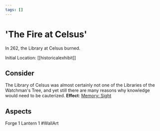 ```yaml
---
tags: []
---
```

# 'The Fire at Celsus'
In 262, the Library at Celsus burned.

Initial Location: [[historicalexhibit]]
## Consider
The Library of Celsus was almost certainly not one of the Libraries of the Watchman's Tree, and yet still there are many reasons why knowledge would need to be cauterized.
**Effect**: [Memory: Sight](https://uadaf.theevilroot.xyz/rowenarium/element/mem.sight)
## Aspects
Forge 1
Lantern 1
#WallArt
